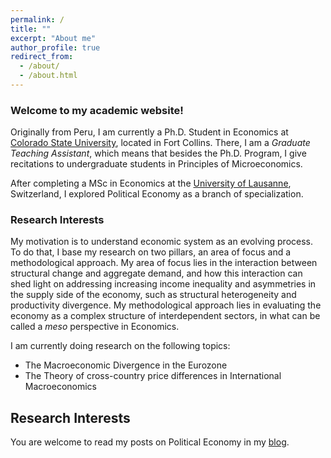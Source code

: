 ```yaml
---
permalink: /
title: ""
excerpt: "About me"
author_profile: true
redirect_from:
  - /about/
  - /about.html
---
```

### Welcome to my academic website!

Originally from Peru, I am currently a Ph.D. Student in Economics at [Colorado State University](https://www.colostate.edu/), located in Fort Collins. There, I am a *Graduate Teaching Assistant*, which means that besides the Ph.D. Program, I give recitations to undergraduate students in Principles of Microeconomics.

After completing a MSc in Economics at the [University of Lausanne](https://www.unil.ch/central/en/home.html), Switzerland, I explored Political Economy as a branch of specialization. 

### Research Interests


My motivation is to understand economic system as an evolving process. To do that, I base my research on two pillars, an area of focus and a  methodological approach. My area of focus lies in the interaction between structural change and aggregate demand, and how this interaction can shed light on addressing increasing income inequality and asymmetries in the supply side of the economy, such as structural heterogeneity and productivity divergence. My methodological approach lies in evaluating the economy as a complex structure of interdependent sectors, in what can be called a *meso* perspective in Economics.

I am currently doing research on the following topics:

- The Macroeconomic Divergence in the Eurozone
- The Theory of cross-country price differences in International Macroeconomics


## Research Interests

You are welcome to read my posts on Political Economy in my [blog](https://www.yakufl.org).
